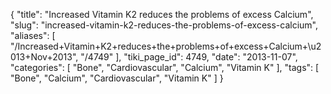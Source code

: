 {
    "title": "Increased Vitamin K2 reduces the problems of excess Calcium",
    "slug": "increased-vitamin-k2-reduces-the-problems-of-excess-calcium",
    "aliases": [
        "/Increased+Vitamin+K2+reduces+the+problems+of+excess+Calcium+\u2013+Nov+2013",
        "/4749"
    ],
    "tiki_page_id": 4749,
    "date": "2013-11-07",
    "categories": [
        "Bone",
        "Cardiovascular",
        "Calcium",
        "Vitamin K"
    ],
    "tags": [
        "Bone",
        "Calcium",
        "Cardiovascular",
        "Vitamin K"
    ]
}